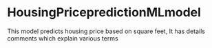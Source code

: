 # HousingPricepredictionMLmodel
This model predicts housing price based on square feet, It has details comments which explain various terms
